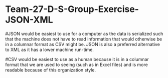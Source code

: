 # Team-27-D-S-Group-Exercise-JSON-XML

#JSON would be easiest to use for a computer as the data is serialized such that the machine does not have to read information that would otherwise be in a columnar format as CSV might be. JSON is also a preferred alternative to XML as it has a lower machine run-time. 

#CSV would be easiest to use as a human because it is in a columnar format that we are used to seeing (such as in Excel files) and is more readable because of this organization style.
